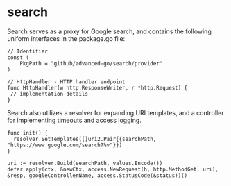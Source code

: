 # search

Search serves as a proxy for Google search, and contains the following uniform interfaces in the package.go file:
~~~
// Identifier
const (
    PkgPath = "github/advanced-go/search/provider"
)

// HttpHandler - HTTP handler endpoint
func HttpHandler(w http.ResponseWriter, r *http.Request) {
 // implementation details	
}
~~~

Search also utilizes a resolver for expanding URI templates, and a controller for implementing timeouts and access logging.

~~~
func init() {
  resolver.SetTemplates([]uri2.Pair{{searchPath, "https://www.google.com/search?%v"}})
}

uri := resolver.Build(searchPath, values.Encode())
defer apply(ctx, &newCtx, access.NewRequest(h, http.MethodGet, uri), &resp, googleControllerName, access.StatusCode(&status))()
	
~~~


